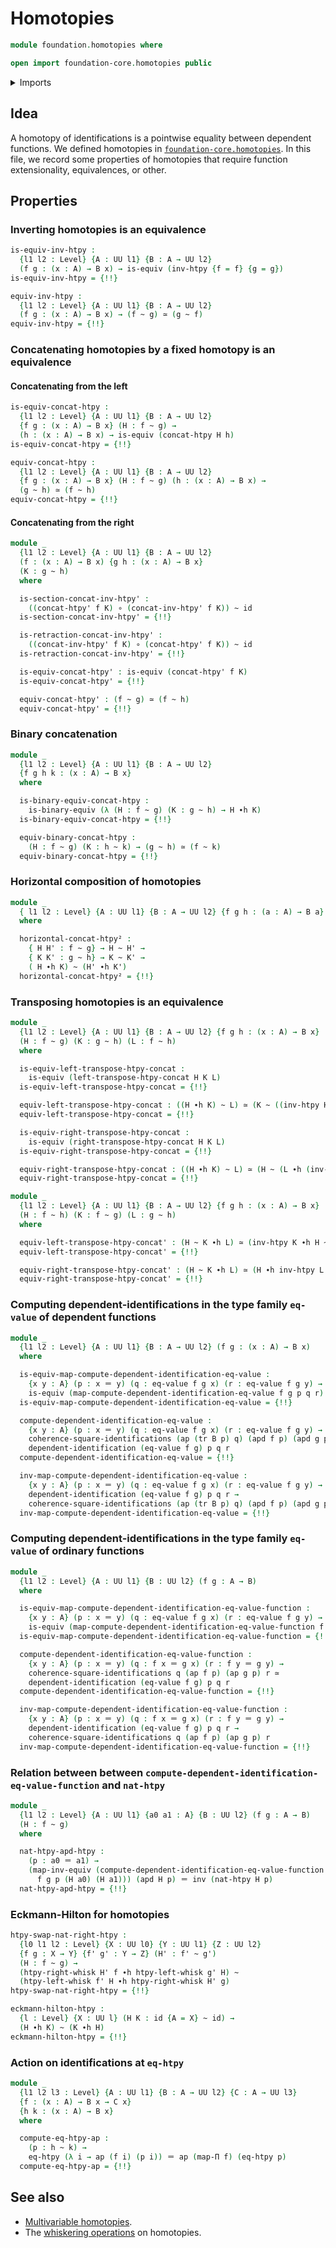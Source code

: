# Homotopies

```agda
module foundation.homotopies where

open import foundation-core.homotopies public
```

<details><summary>Imports</summary>

```agda
open import foundation.action-on-identifications-dependent-functions
open import foundation.action-on-identifications-functions
open import foundation.binary-equivalences
open import foundation.commuting-squares-of-identifications
open import foundation.dependent-pair-types
open import foundation.function-extensionality
open import foundation.homotopy-induction
open import foundation.identity-types
open import foundation.path-algebra
open import foundation.universe-levels

open import foundation-core.dependent-identifications
open import foundation-core.equivalences
open import foundation-core.function-types
open import foundation-core.functoriality-dependent-function-types
open import foundation-core.transport-along-identifications
open import foundation-core.whiskering-homotopies
```

</details>

## Idea

A homotopy of identifications is a pointwise equality between dependent
functions. We defined homotopies in
[`foundation-core.homotopies`](foundation-core.homotopies.md). In this file, we
record some properties of homotopies that require function extensionality,
equivalences, or other.

## Properties

### Inverting homotopies is an equivalence

```agda
is-equiv-inv-htpy :
  {l1 l2 : Level} {A : UU l1} {B : A → UU l2}
  (f g : (x : A) → B x) → is-equiv (inv-htpy {f = f} {g = g})
is-equiv-inv-htpy = {!!}

equiv-inv-htpy :
  {l1 l2 : Level} {A : UU l1} {B : A → UU l2}
  (f g : (x : A) → B x) → (f ~ g) ≃ (g ~ f)
equiv-inv-htpy = {!!}
```

### Concatenating homotopies by a fixed homotopy is an equivalence

#### Concatenating from the left

```agda
is-equiv-concat-htpy :
  {l1 l2 : Level} {A : UU l1} {B : A → UU l2}
  {f g : (x : A) → B x} (H : f ~ g) →
  (h : (x : A) → B x) → is-equiv (concat-htpy H h)
is-equiv-concat-htpy = {!!}

equiv-concat-htpy :
  {l1 l2 : Level} {A : UU l1} {B : A → UU l2}
  {f g : (x : A) → B x} (H : f ~ g) (h : (x : A) → B x) →
  (g ~ h) ≃ (f ~ h)
equiv-concat-htpy = {!!}
```

#### Concatenating from the right

```agda
module _
  {l1 l2 : Level} {A : UU l1} {B : A → UU l2}
  (f : (x : A) → B x) {g h : (x : A) → B x}
  (K : g ~ h)
  where

  is-section-concat-inv-htpy' :
    ((concat-htpy' f K) ∘ (concat-inv-htpy' f K)) ~ id
  is-section-concat-inv-htpy' = {!!}

  is-retraction-concat-inv-htpy' :
    ((concat-inv-htpy' f K) ∘ (concat-htpy' f K)) ~ id
  is-retraction-concat-inv-htpy' = {!!}

  is-equiv-concat-htpy' : is-equiv (concat-htpy' f K)
  is-equiv-concat-htpy' = {!!}

  equiv-concat-htpy' : (f ~ g) ≃ (f ~ h)
  equiv-concat-htpy' = {!!}
```

### Binary concatenation

```agda
module _
  {l1 l2 : Level} {A : UU l1} {B : A → UU l2}
  {f g h k : (x : A) → B x}
  where

  is-binary-equiv-concat-htpy :
    is-binary-equiv (λ (H : f ~ g) (K : g ~ h) → H ∙h K)
  is-binary-equiv-concat-htpy = {!!}

  equiv-binary-concat-htpy :
    (H : f ~ g) (K : h ~ k) → (g ~ h) ≃ (f ~ k)
  equiv-binary-concat-htpy = {!!}
```

### Horizontal composition of homotopies

```agda
module _
  { l1 l2 : Level} {A : UU l1} {B : A → UU l2} {f g h : (a : A) → B a}
  where

  horizontal-concat-htpy² :
    { H H' : f ~ g} → H ~ H' →
    { K K' : g ~ h} → K ~ K' →
    ( H ∙h K) ~ (H' ∙h K')
  horizontal-concat-htpy² = {!!}
```

### Transposing homotopies is an equivalence

```agda
module _
  {l1 l2 : Level} {A : UU l1} {B : A → UU l2} {f g h : (x : A) → B x}
  (H : f ~ g) (K : g ~ h) (L : f ~ h)
  where

  is-equiv-left-transpose-htpy-concat :
    is-equiv (left-transpose-htpy-concat H K L)
  is-equiv-left-transpose-htpy-concat = {!!}

  equiv-left-transpose-htpy-concat : ((H ∙h K) ~ L) ≃ (K ~ ((inv-htpy H) ∙h L))
  equiv-left-transpose-htpy-concat = {!!}

  is-equiv-right-transpose-htpy-concat :
    is-equiv (right-transpose-htpy-concat H K L)
  is-equiv-right-transpose-htpy-concat = {!!}

  equiv-right-transpose-htpy-concat : ((H ∙h K) ~ L) ≃ (H ~ (L ∙h (inv-htpy K)))
  equiv-right-transpose-htpy-concat = {!!}

module _
  {l1 l2 : Level} {A : UU l1} {B : A → UU l2} {f g h : (x : A) → B x}
  (H : f ~ h) (K : f ~ g) (L : g ~ h)
  where

  equiv-left-transpose-htpy-concat' : (H ~ K ∙h L) ≃ (inv-htpy K ∙h H ~ L)
  equiv-left-transpose-htpy-concat' = {!!}

  equiv-right-transpose-htpy-concat' : (H ~ K ∙h L) ≃ (H ∙h inv-htpy L ~ K)
  equiv-right-transpose-htpy-concat' = {!!}
```

### Computing dependent-identifications in the type family `eq-value` of dependent functions

```agda
module _
  {l1 l2 : Level} {A : UU l1} {B : A → UU l2} (f g : (x : A) → B x)
  where

  is-equiv-map-compute-dependent-identification-eq-value :
    {x y : A} (p : x ＝ y) (q : eq-value f g x) (r : eq-value f g y) →
    is-equiv (map-compute-dependent-identification-eq-value f g p q r)
  is-equiv-map-compute-dependent-identification-eq-value = {!!}

  compute-dependent-identification-eq-value :
    {x y : A} (p : x ＝ y) (q : eq-value f g x) (r : eq-value f g y) →
    coherence-square-identifications (ap (tr B p) q) (apd f p) (apd g p) r ≃
    dependent-identification (eq-value f g) p q r
  compute-dependent-identification-eq-value = {!!}

  inv-map-compute-dependent-identification-eq-value :
    {x y : A} (p : x ＝ y) (q : eq-value f g x) (r : eq-value f g y) →
    dependent-identification (eq-value f g) p q r →
    coherence-square-identifications (ap (tr B p) q) (apd f p) (apd g p) r
  inv-map-compute-dependent-identification-eq-value = {!!}
```

### Computing dependent-identifications in the type family `eq-value` of ordinary functions

```agda
module _
  {l1 l2 : Level} {A : UU l1} {B : UU l2} (f g : A → B)
  where

  is-equiv-map-compute-dependent-identification-eq-value-function :
    {x y : A} (p : x ＝ y) (q : eq-value f g x) (r : eq-value f g y) →
    is-equiv (map-compute-dependent-identification-eq-value-function f g p q r)
  is-equiv-map-compute-dependent-identification-eq-value-function = {!!}

  compute-dependent-identification-eq-value-function :
    {x y : A} (p : x ＝ y) (q : f x ＝ g x) (r : f y ＝ g y) →
    coherence-square-identifications q (ap f p) (ap g p) r ≃
    dependent-identification (eq-value f g) p q r
  compute-dependent-identification-eq-value-function = {!!}

  inv-map-compute-dependent-identification-eq-value-function :
    {x y : A} (p : x ＝ y) (q : f x ＝ g x) (r : f y ＝ g y) →
    dependent-identification (eq-value f g) p q r →
    coherence-square-identifications q (ap f p) (ap g p) r
  inv-map-compute-dependent-identification-eq-value-function = {!!}
```

### Relation between between `compute-dependent-identification-eq-value-function` and `nat-htpy`

```agda
module _
  {l1 l2 : Level} {A : UU l1} {a0 a1 : A} {B : UU l2} (f g : A → B)
  (H : f ~ g)
  where

  nat-htpy-apd-htpy :
    (p : a0 ＝ a1) →
    (map-inv-equiv (compute-dependent-identification-eq-value-function
      f g p (H a0) (H a1))) (apd H p) ＝ inv (nat-htpy H p)
  nat-htpy-apd-htpy = {!!}
```

### Eckmann-Hilton for homotopies

```agda
htpy-swap-nat-right-htpy :
  {l0 l1 l2 : Level} {X : UU l0} {Y : UU l1} {Z : UU l2}
  {f g : X → Y} {f' g' : Y → Z} (H' : f' ~ g')
  (H : f ~ g) →
  (htpy-right-whisk H' f ∙h htpy-left-whisk g' H) ~
  (htpy-left-whisk f' H ∙h htpy-right-whisk H' g)
htpy-swap-nat-right-htpy = {!!}

eckmann-hilton-htpy :
  {l : Level} {X : UU l} (H K : id {A = X} ~ id) →
  (H ∙h K) ~ (K ∙h H)
eckmann-hilton-htpy = {!!}
```

### Action on identifications at `eq-htpy`

```agda
module _
  {l1 l2 l3 : Level} {A : UU l1} {B : A → UU l2} {C : A → UU l3}
  {f : (x : A) → B x → C x}
  {h k : (x : A) → B x}
  where

  compute-eq-htpy-ap :
    (p : h ~ k) →
    eq-htpy (λ i → ap (f i) (p i)) ＝ ap (map-Π f) (eq-htpy p)
  compute-eq-htpy-ap = {!!}
```

## See also

- [Multivariable homotopies](foundation.multivariable-homotopies.md).
- The [whiskering operations](foundation.whiskering-homotopies.md) on
  homotopies.

